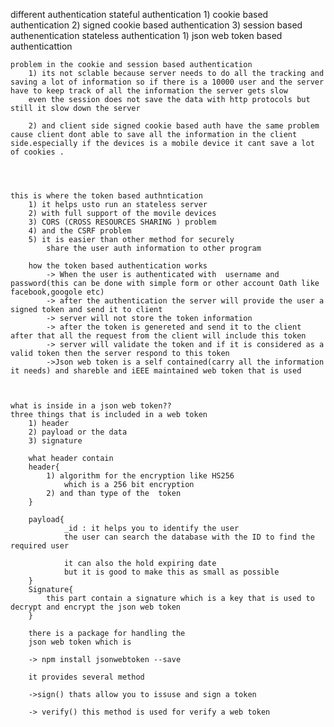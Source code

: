 different authentication
    stateful authentication
        1) cookie based authentication
        2) signed cookie based authentication
        3) session based authenentication
    stateless authentication
        1) json web token based authenticattion

    problem in the cookie and session based authentication
        1) its not sclable because server needs to do all the tracking and saving a lot of information so if there is a 10000 user and the server have to keep track of all the information the server gets slow
        even the session does not save the data with http protocols but still it slow down the server

        2) and client side signed cookie based auth have the same problem cause client dont able to save all the information in the client side.especially if the devices is a mobile device it cant save a lot of cookies .

        


    this is where the token based authntication
        1) it helps usto run an stateless server
        2) with full support of the movile devices
        3) CORS (CROSS RESOURCES SHARING ) problem
        4) and the CSRF problem
        5) it is easier than other method for securely 
            share the user auth information to other program

        how the token based authentication works
            -> When the user is authenticated with  username and password(this can be done with simple form or other account Oath like facebook,googole etc)
            -> after the authentication the server will provide the user a signed token and send it to client
            -> server will not store the token information
            -> after the token is genereted and send it to the client after that all the request from the client will include this token
            -> server will validate the token and if it is considered as a valid token then the server respond to this token
            ->Json web token is a self contained(carry all the information it needs) and shareble and iEEE maintained web token that is used



    what is inside in a json web token??
    three things that is included in a web token
        1) header
        2) payload or the data
        3) signature

        what header contain
        header{
            1) algorithm for the encryption like HS256
                which is a 256 bit encryption 
            2) and than type of the  token 
        }

        payload{
                _id : it helps you to identify the user
                the user can search the database with the ID to find the required user

                it can also the hold expiring date
                but it is good to make this as small as possible 
        }
        Signature{
            this part contain a signature which is a key that is used to decrypt and encrypt the json web token
        }

        there is a package for handling the 
        json web token which is

        -> npm install jsonwebtoken --save

        it provides several method

        ->sign() thats allow you to issuse and sign a token

        -> verify() this method is used for verify a web token 
